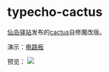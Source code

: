 # typecho-cactus
[仙岛驿站][2]发布的[cactus][3]自修魔改版。

演示：[电路板][1]

预览：
![](http://www.yuuuha.com/diode/img/1559020280551.png)

 [1]: http://www.yuuuha.com/diode
 [2]: https://www.xde.io/
 [3]: https://github.com/Seevil/cactus

